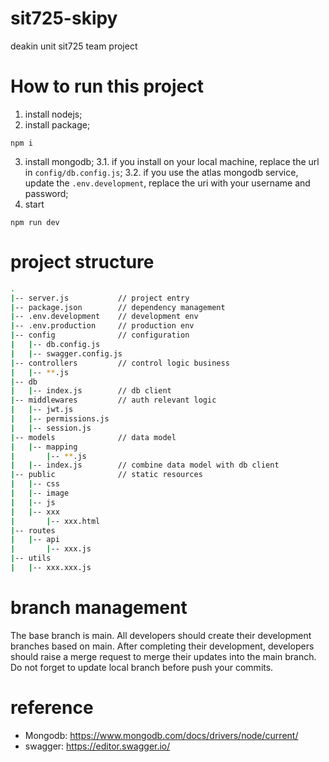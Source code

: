 # sit725-skipy
deakin unit sit725 team project

# How to run this project
1. install nodejs;
2. install package;
```
npm i
```
3. install mongodb;
    3.1. if you install on your local machine, replace the url in `config/db.config.js`;
    3.2. if you use the atlas mongodb service, update the `.env.development`, replace the uri with your username and password;
5. start 
```
npm run dev
```

# project structure
```sh
.
|-- server.js           // project entry
|-- package.json        // dependency management
|-- .env.development    // development env
|-- .env.production     // production env
|-- config              // configuration
|   |-- db.config.js
|   |-- swagger.config.js
|-- controllers         // control logic business
|   |-- **.js
|-- db
|   |-- index.js        // db client
|-- middlewares         // auth relevant logic
|   |-- jwt.js
|   |-- permissions.js
|   |-- session.js
|-- models              // data model
|   |-- mapping
|       |-- **.js
|   |-- index.js        // combine data model with db client
|-- public              // static resources
|   |-- css      
|   |-- image     
|   |-- js 
|   |-- xxx
|       |-- xxx.html
|-- routes
|   |-- api
|       |-- xxx.js
|-- utils
|   |-- xxx.xxx.js
```

# branch management
The base branch is main. All developers should create their development branches based on main. After completing their development, developers should raise a merge request to merge their updates into the main branch. Do not forget to update local branch before push your commits.


# reference
- Mongodb: https://www.mongodb.com/docs/drivers/node/current/
- swagger: https://editor.swagger.io/